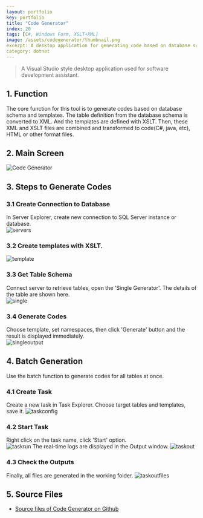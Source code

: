 ```yaml
---
layout: portfolio
key: portfolio
title: "Code Generator"
index: 20
tags: [C#, Windows Form, XSLT+XML]
image: /assets/codegenerator/thumbnail.png
excerpt: A desktop application for generating code based on database schema and templates.
category: dotnet
---
```


> A Visual Studio style desktop application used for software development assistant.

## 1. Function
The core function for this tool is to generate codes based on database schema and templates. The table definition from the database schema is converted to XML. And the templates are defined with XSLT. Then, these XML and XSLT files are combined and transformed to code(C#, java, etc), HTML or other format files.
## 2. Main Screen
![Code Generator](/assets/codegenerator/cg.png "Code Generator")
## 3. Steps to Generate Codes
### 3.1 Create Connection to Database
In Server Explorer, create new connection to SQL Server instance or database.  
![servers](/assets/codegenerator/servers.png "servers")
### 3.2 Create templates with XSLT.
![template](/assets/codegenerator/template.png "template")
### 3.3 Get Table Schema
Connect server to retrieve tables, open the 'Single Generator'. The details of the table are shown here.  
![single](/assets/codegenerator/single.png "single")
### 3.4 Generate Codes
Choose template, set namespaces, then click 'Generate' button and the result is displayed immediately.  
![singleoutput](/assets/codegenerator/singleoutput.png "singleoutput")  
## 4. Batch Generation
Use the batch function to generate codes for all tables at once.  
### 4.1 Create Task
Create a new task in Task Explorer. Choose target tables and templates, save it.
![taskconfig](/assets/codegenerator/taskconfig.png "taskconfig")
### 4.2 Start Task
Right click on the task name, click 'Start' option.  
![taskrun](/assets/codegenerator/taskrun.png "taskrun")
The real-time logs are displayed in the Output window.
![taskout](/assets/codegenerator/taskout.png "taskout")
### 4.3 Check the Outputs
Finally, all files are generated in the working folder.
![taskoutfiles](/assets/codegenerator/taskoutfiles.png "taskoutfiles")  
## 5. Source Files
* [Source files of Code Generator on Github](https://github.com/jojozhuang/Portfolio/tree/master/CodeGenerator)
